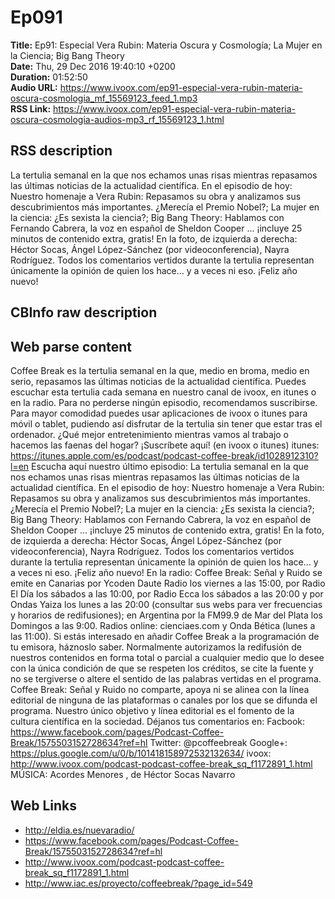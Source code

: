 # Ep091  
**Title:** Ep91: Especial Vera Rubin: Materia Oscura y Cosmología; La Mujer en la Ciencia; Big Bang Theory  
**Date:** Thu, 29 Dec 2016 19:40:10 +0200  
**Duration:** 01:52:50  
**Audio URL:** https://www.ivoox.com/ep91-especial-vera-rubin-materia-oscura-cosmologia_mf_15569123_feed_1.mp3  
**RSS Link:** https://www.ivoox.com/ep91-especial-vera-rubin-materia-oscura-cosmologia-audios-mp3_rf_15569123_1.html  

## RSS description
La tertulia semanal en la que nos echamos unas risas mientras repasamos las últimas noticias de la actualidad científica. En el episodio de hoy: Nuestro homenaje a Vera Rubin: Repasamos su obra y analizamos sus descubrimientos más importantes. ¿Merecía el Premio Nobel?; La mujer en la ciencia: ¿Es sexista la ciencia?; Big Bang Theory: Hablamos con Fernando Cabrera, la voz en español de Sheldon Cooper  ... ¡incluye 25 minutos de contenido extra, gratis! En la foto, de izquierda a derecha: Héctor Socas, Ángel López-Sánchez (por videoconferencia), Nayra Rodríguez. Todos los comentarios vertidos durante la tertulia representan únicamente la opinión de quien los hace… y a veces ni eso. ¡Feliz año nuevo!

## CBInfo raw description


## Web parse content
Coffee Break es la tertulia semanal en la que, medio en broma, medio en serio, repasamos las últimas noticias de la actualidad científica. Puedes escuchar esta tertulia cada semana en nuestro canal de ivoox, en itunes o en la radio. Para no perderse ningún episodio, recomendamos suscribirse. Para mayor comodidad puedes usar aplicaciones de ivoox o itunes para móvil o tablet, pudiendo así disfrutar de la tertulia sin tener que estar tras el ordenador. ¿Qué mejor entretenimiento mientras vamos al trabajo o hacemos las faenas del hogar? ¡Suscríbete aquí! (en ivoox o itunes) itunes: https://itunes.apple.com/es/podcast/podcast-coffee-break/id1028912310?l=en Escucha aquí nuestro último episodio: La tertulia semanal en la que nos echamos unas risas mientras repasamos las últimas noticias de la actualidad científica. En el episodio de hoy: Nuestro homenaje a Vera Rubin: Repasamos su obra y analizamos sus descubrimientos más importantes. ¿Merecía el Premio Nobel?; La mujer en la ciencia: ¿Es sexista la ciencia?; Big Bang Theory: Hablamos con Fernando Cabrera, la voz en español de Sheldon Cooper … ¡incluye 25 minutos de contenido extra, gratis! En la foto, de izquierda a derecha: Héctor Socas, Ángel López-Sánchez (por videoconferencia), Nayra Rodríguez. Todos los comentarios vertidos durante la tertulia representan únicamente la opinión de quien los hace… y a veces ni eso. ¡Feliz año nuevo! En la radio: Coffee Break: Señal y Ruido se emite en Canarias por Ycoden Daute Radio los viernes a las 15:00, por Radio El Día los sábados a las 10:00, por Radio Ecca los sábados a las 20:00 y por Ondas Yaiza los lunes a las 20:00 (consultar sus webs para ver frecuencias y horarios de redifusiones); en Argentina por la FM99.9 de Mar del Plata los Domingos a las 9:00. Radios online: cienciaes.com y Onda Bética (lunes a las 11:00). Si estás interesado en añadir Coffee Break a la programación de tu emisora, háznoslo saber. Normalmente autorizamos la redifusión de nuestros contenidos en forma total o parcial a cualquier medio que lo desee con la única condición de que se respeten los créditos, se cite la fuente y no se tergiverse o altere el sentido de las palabras vertidas en el programa. Coffee Break: Señal y Ruido no comparte, apoya ni se alinea con la línea editorial de ninguna de las plataformas o canales por los que se difunda el programa. Nuestro único objetivo y línea editorial es el fomento de la cultura científica en la sociedad. Déjanos tus comentarios en: Facbook: https://www.facebook.com/pages/Podcast-Coffee-Break/1575503152728634?ref=hl Twitter: @pcoffeebreak Google+: https://plus.google.com/u/0/b/101418158972532132634/ ivoox: http://www.ivoox.com/podcast-podcast-coffee-break_sq_f1172891_1.html MÚSICA: Acordes Menores , de Héctor Socas Navarro

## Web Links
- http://eldia.es/nuevaradio/
- https://www.facebook.com/pages/Podcast-Coffee-Break/1575503152728634?ref=hl
- http://www.ivoox.com/podcast-podcast-coffee-break_sq_f1172891_1.html
- http://www.iac.es/proyecto/coffeebreak/?page_id=549